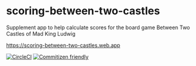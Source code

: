 # scoring-between-two-castles

Supplement app to help calculate scores for the board game Between Two Castles of Mad King Ludwig

https://scoring-between-two-castles.web.app

[![CircleCI](https://circleci.com/gh/jonyeezs/scoring-between-two-castles.svg?style=svg)](https://circleci.com/gh/jonyeezs/scoring-between-two-castles) 
[![Commitizen friendly](https://img.shields.io/badge/commitizen-friendly-brightgreen.svg)](http://commitizen.github.io/cz-cli/)